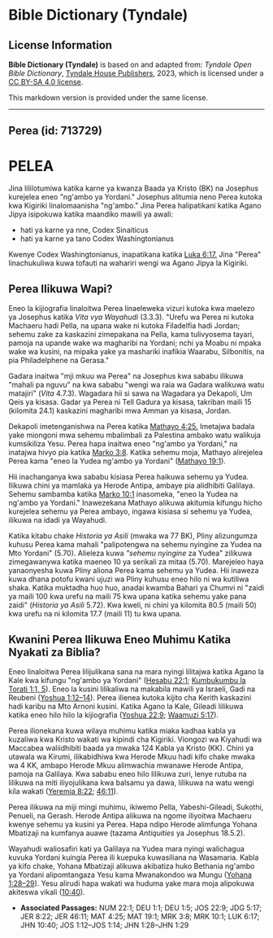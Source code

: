 # Bible Dictionary (Tyndale)

## License Information

**Bible Dictionary (Tyndale)** is based on and adapted from: _Tyndale Open Bible Dictionary_, [Tyndale House Publishers](https://tyndaleopenresources.com/), 2023, which is licensed under a [CC BY-SA 4.0 license](https://creativecommons.org/licenses/by-sa/4.0/legalcode.en).

This markdown version is provided under the same license.



--------------------------------

## Perea (id: 713729)

PELEA
=====

Jina lililotumiwa katika karne ya kwanza Baada ya Kristo (BK) na Josephus kurejelea eneo "ng'ambo ya Yordani." Josephus alitumia neno Perea kutoka kwa Kigiriki linalomaanisha "ng'ambo." Jina Perea halipatikani katika Agano Jipya isipokuwa katika maandiko mawili ya awali:

* hati ya karne ya nne, Codex Sinaiticus
* hati ya karne ya tano Codex Washingtonianus

Kwenye Codex Washingtonianus, inapatikana katika [Luka 6:17\.](https://ref.ly/Luke6:17) Jina "Perea" linachukuliwa kuwa tofauti na wahariri wengi wa Agano Jipya la Kigiriki.

Perea Ilikuwa Wapi?
-------------------

Eneo la kijiografia linaloitwa Perea linaeleweka vizuri kutoka kwa maelezo ya Josephus katika *Vita vya Wayahudi* (3\.3\.3\). "Urefu wa Perea ni kutoka Machaeru hadi Pella, na upana wake ni kutoka Filadelfia hadi Jordan; sehemu zake za kaskazini zimepakana na Pella, kama tulivyosema tayari, pamoja na upande wake wa magharibi na Yordani; nchi ya Moabu ni mpaka wake wa kusini, na mipaka yake ya mashariki inafikia Waarabu, Silbonitis, na pia Philadelphene na Gerasa."

Gadara inaitwa "mji mkuu wa Perea" na Josephus kwa sababu ilikuwa "mahali pa nguvu" na kwa sababu "wengi wa raia wa Gadara walikuwa watu matajiri" (*Vita* 4\.7\.3\). Wagadara hii si sawa na Wagadara ya Dekapoli, Um Qeis ya kisasa. Gadar ya Perea ni Tell Gadura ya kisasa, takriban maili 15 (kilomita 24\.1\) kaskazini magharibi mwa Amman ya kisasa, Jordan.

Dekapoli imetenganishwa na Perea katika [Mathayo 4:25\.](https://ref.ly/Matt4:25) Imetajwa badala yake miongoni mwa sehemu mbalimbali za Palestina ambako watu walikuja kumsikiliza Yesu. Perea hapa inaitwa eneo "ng'ambo ya Yordani," na inatajwa hivyo pia katika [Marko 3:8](https://ref.ly/Mark3:8). Katika sehemu moja, Mathayo alirejelea Perea kama "eneo la Yudea ng'ambo ya Yordani" ([Mathayo 19:1](https://ref.ly/Matt19:1)).

Hii inachanganya kwa sababu kisiasa Perea haikuwa sehemu ya Yudea. Ilikuwa chini ya mamlaka ya Herode Antipa, ambaye pia alidhibiti Galilaya. Sehemu sambamba katika [Marko 10:1](https://ref.ly/Mark10:1) inasomeka, "eneo la Yudea na ng'ambo ya Yordani." Inawezekana Mathayo alikuwa akitumia kifungu hicho kurejelea sehemu ya Perea ambayo, ingawa kisiasa si sehemu ya Yudea, ilikuwa na idadi ya Wayahudi.

Katika kitabu chake *Historia ya Asili* (mwaka wa 77 BK), Pliny alizungumza kuhusu Perea kama mahali "palipotengwa na sehemu nyingine za Yudea na Mto Yordani" (5\.70\). Alieleza kuwa *"sehemu nyingine* za Yudea" zilikuwa zimegawanywa katika maeneo 10 ya serikali za mitaa (5\.70\). Marejeleo haya yanaonyesha kuwa Pliny aliona Perea kama sehemu ya Yudea. Hii inaweza kuwa dhana potofu kwani ujuzi wa Pliny kuhusu eneo hilo ni wa kutiliwa shaka. Katika muktadha huo huo, anadai kwamba Bahari ya Chumvi ni "zaidi ya maili 100 kwa urefu na maili 75 kwa upana katika sehemu yake pana zaidi" (*Historia ya Asili* 5\.72\). Kwa kweli, ni chini ya kilomita 80\.5 (maili 50\) kwa urefu na ni kilomita 17\.7 (maili 11\) tu kwa upana.

Kwanini Perea Ilikuwa Eneo Muhimu Katika Nyakati za Biblia?
-----------------------------------------------------------

Eneo linaloitwa Perea lilijulikana sana na mara nyingi lilitajwa katika Agano la Kale kwa kifungu "ng'ambo ya Yordani" ([Hesabu 22:1](https://ref.ly/Num22:1); [Kumbukumbu la Torati 1:1, 5](https://ref.ly/Deut1:1,Deut1:5)). Eneo la kusini lilikaliwa na makabila mawili ya Israeli, Gadi na Reubeni ([Yoshua 1:12–14](https://ref.ly/Josh1:12-Josh1:14)). Perea ilienea kutoka kijito cha Kerith kaskazini hadi karibu na Mto Arnoni kusini. Katika Agano la Kale, Gileadi lilikuwa katika eneo hilo hilo la kijiografia ([Yoshua 22:9](https://ref.ly/Josh22:9); [Waamuzi 5:17](https://ref.ly/Judg5:17)).

Perea ilionekana kuwa wilaya muhimu katika miaka kadhaa kabla ya kuzaliwa kwa Kristo wakati wa kipindi cha Kigiriki. Viongozi wa Kiyahudi wa Maccabea waliidhibiti baada ya mwaka 124 Kabla ya Kristo (KK). Chini ya utawala wa Kirumi, ilikabidhiwa kwa Herode Mkuu hadi kifo chake mwaka wa 4 KK, ambapo Herode Mkuu alimwachia mwanawe Herode Antipa, pamoja na Galilaya. Kwa sababu eneo hilo lilikuwa zuri, lenye rutuba na lilikuwa na miti iliyojulikana kwa balsamu ya dawa, lilikuwa na watu wengi kila wakati ([Yeremia 8:22](https://ref.ly/Jer8:22); [46:11](https://ref.ly/Jer46:11)).

Perea ilikuwa na miji mingi muhimu, ikiwemo Pella, Yabeshi\-Gileadi, Sukothi, Penueli, na Gerash. Herode Antipa alikuwa na ngome iliyoitwa Machaeru kwenye sehemu ya kusini ya Perea. Hapa ndipo Herode alimfunga Yohana Mbatizaji na kumfanya auawe (tazama *Antiquities* ya Josephus 18\.5\.2\).

Wayahudi waliosafiri kati ya Galilaya na Yudea mara nyingi walichagua kuvuka Yordani kuingia Perea ili kuepuka kuwasiliana na Wasamaria. Kabla ya kifo chake, Yohana Mbatizaji alikuwa akibatiza huko Bethania ng'ambo ya Yordani alipomtangaza Yesu kama Mwanakondoo wa Mungu ([Yohana 1:28–29](https://ref.ly/John1:28-John1:29)). Yesu alirudi hapa wakati wa huduma yake mara moja alipokuwa akiteswa vikali ([10:40](https://ref.ly/John10:40)).

* **Associated Passages:** NUM 22:1; DEU 1:1; DEU 1:5; JOS 22:9; JDG 5:17; JER 8:22; JER 46:11; MAT 4:25; MAT 19:1; MRK 3:8; MRK 10:1; LUK 6:17; JHN 10:40; JOS 1:12–JOS 1:14; JHN 1:28–JHN 1:29

